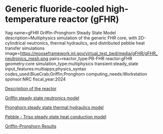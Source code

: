 # Generic fluoride-cooled high-temperature reactor (gFHR)

!tag name=gFHR Griffin-Pronghorn Steady State Model
     description=Multiphysics simulation of the generic FHR core, with 2D-cylindrical neutronics, thermal hydraulics, and distributed pebble heat transfer simulations
     image=https://mooseframework.inl.gov/virtual_test_bed/media/gFHR/gFHR_neutronics_mesh.png
     pairs=reactor_type:PB-FHR
                       reactor:gFHR
                       geometry:core
                       simulation_type:multiphysics
                       transient:steady_state
                       input_features:multiapps;physics_syntax
                       codes_used:BlueCrab;Griffin;Pronghorn
                       computing_needs:Workstation
                       sponsor:NRC
                       fiscal_year:2024

[Description of the reactor](pbfhr/g_fhr/reactor_description.md)

[Griffin steady state neutronics model](pbfhr/g_fhr/griffin.md)

[Pronghorn steady state thermal hydraulics model](pbfhr/g_fhr/pronghorn.md)

[Pebble - Triso steady state heat conduction model](pbfhr/g_fhr/pebble_triso.md)

[Griffin-Pronghorn Results](pbfhr/g_fhr/griffin_pgh_results.md)
